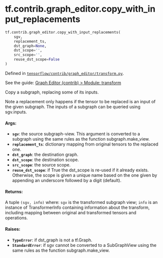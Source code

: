 <div itemscope itemtype="http://developers.google.com/ReferenceObject">
<meta itemprop="name" content="tf.contrib.graph_editor.copy_with_input_replacements" />
<meta itemprop="path" content="Stable" />
</div>

# tf.contrib.graph_editor.copy_with_input_replacements

``` python
tf.contrib.graph_editor.copy_with_input_replacements(
    sgv,
    replacement_ts,
    dst_graph=None,
    dst_scope='',
    src_scope='',
    reuse_dst_scope=False
)
```



Defined in [`tensorflow/contrib/graph_editor/transform.py`](https://www.tensorflow.org/code/tensorflow/contrib/graph_editor/transform.py).

See the guide: [Graph Editor (contrib) > Module: transform](../../../../../api_guides/python/contrib.graph_editor.md#Module_transform)

Copy a subgraph, replacing some of its inputs.

Note a replacement only happens if the tensor to be replaced
is an input of the given subgraph. The inputs of a subgraph can
be queried using sgv.inputs.

#### Args:

* <b>`sgv`</b>: the source subgraph-view. This argument is converted to a subgraph
    using the same rules as the function subgraph.make_view.
* <b>`replacement_ts`</b>: dictionary mapping from original tensors to the
    replaced one.
* <b>`dst_graph`</b>: the destination graph.
* <b>`dst_scope`</b>: the destination scope.
* <b>`src_scope`</b>: the source scope.
* <b>`reuse_dst_scope`</b>: if True the dst_scope is re-used if it already exists.
    Otherwise, the scope is given a unique name based on the one given
    by appending an underscore followed by a digit (default).

#### Returns:

A tuple `(sgv, info)` where:
  `sgv` is the transformed subgraph view;
  `info` is an instance of TransformerInfo containing
  information about the transform, including mapping between
  original and transformed tensors and operations.

#### Raises:

* <b>`TypeError`</b>: if dst_graph is not a tf.Graph.
* <b>`StandardError`</b>: if sgv cannot be converted to a SubGraphView using
    the same rules as the function subgraph.make_view.